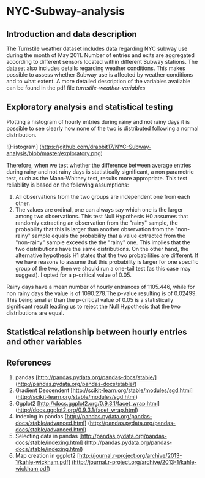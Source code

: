# NYC-Subway-analysis

## Introduction and data description

The Turnstile weather dataset includes data regarding NYC subway use during the month of May 2011. Number of entries and exits are aggregated according to different sensors located within different Subway stations. The dataset also includes details regarding weather conditions. This makes possible to assess whether Subway use is affected by weather conditions and to what extent. A more detailed description of the variables available can be found in the pdf file *turnstile-weather-variables*

## Exploratory analysis and statistical testing 

Plotting a histogram of hourly entries during rainy and not rainy days it is possible to see clearly how none of the two is distributed following a normal distribution.

![Histogram]
(https://github.com/drabbit17/NYC-Subway-analysis/blob/master/exploratory.png)

Therefore, when we test whether the difference between average entries during rainy and not rainy days is statistically significant, a non parametric test, such as the Mann-Whitney test, results more appropriate. This test reliability is based on the following assumptions:
1. All observations from the two groups are independent one from each other.
2. The values are ordinal, one can always say which one is the larger among two observations.
This test Null Hypothesis H0 assumes that randomly extracting an observation from the "rainy" sample, the probability that this is larger than another observation from the "non-rainy" sample equals the probability that a value extracted from the "non-rainy" sample exceeds the the "rainy" one. This implies that the two distributions have the same distributions.
On the other hand, the alternative hypothesis H1 states that the two probabilities are different. If we have reasons to assume that this probability is larger for one specific group of the two, then we should run a one-tail test (as this case may suggest). I opted for a p-critical value of 0.05.

Rainy days have a mean number of hourly entrances of 1105.446, while for non rainy days the value is of 1090.278.The p-value resulting is of 0.02499. This being smaller than the p-critical value of 0.05 is a statistically significant result leading us to reject the Null Hypothesis that the two distributions are equal.

## Statistical relationship between hourly entries and other variables

## References

1. pandas [http://pandas.pydata.org/pandas-docs/stable/] (http://pandas.pydata.org/pandas-docs/stable/)
2. Gradient Descendent [http://scikit-learn.org/stable/modules/sgd.html] (http://scikit-learn.org/stable/modules/sgd.html)
3. Ggplot2 [http://docs.ggplot2.org/0.9.3.1/facet_wrap.html] (http://docs.ggplot2.org/0.9.3.1/facet_wrap.html)
4. Indexing in pandas [http://pandas.pydata.org/pandas-docs/stable/advanced.html] (http://pandas.pydata.org/pandas-docs/stable/advanced.html)
5. Selecting data in pandas [http://pandas.pydata.org/pandas-docs/stable/indexing.html] (http://pandas.pydata.org/pandas-docs/stable/indexing.html)
6. Map creation in ggplot2 [http://journal.r-project.org/archive/2013-1/kahle-wickham.pdf] (http://journal.r-project.org/archive/2013-1/kahle-wickham.pdf)
